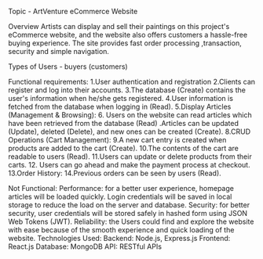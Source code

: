 Topic -   ArtVenture eCommerce Website 

Overview
Artists can display and sell their paintings on this project's eCommerce website, and the website also offers customers a hassle-free buying experience. The site provides fast order processing ,transaction, security and simple navigation.

Types of Users - buyers (customers) 

Functional requirements: 
1.User authentication and registration
2.Clients can register and log into their accounts.
3.The database (Create) contains the user's information when he/she  gets registered.
4.User information is fetched from the database when  logging in (Read).
5.Display Articles (Management & Browsing):
6. Users on the website can read articles which have been retrieved from the database (Read) 
.Articles can be updated (Update), deleted (Delete), and new ones can be created (Create).
8.CRUD Operations (Cart Management):
9.A new cart entry is created when products are added to the cart (Create).
10.The contents of the cart are readable to users (Read).
11.Users can update or delete products from their carts.
12. Users can go ahead and make the payment process at checkout.
13.Order History: 
14.Previous orders can be seen by users (Read). 

Not Functional:
Performance: for a better  user experience,  homepage articles will be loaded quickly. Login credentials will be saved in local storage to reduce the load on the server and database.
Security: for better security, user credentials will be stored safely  in  hashed form using JSON Web Tokens (JWT).
Reliability: the Users could find and explore the website with ease  because of the  smooth experience and quick loading of the website. 
Technologies Used:
Backend: Node.js, Express.js
Frontend: React.js
Database: MongoDB
API: RESTful APIs
